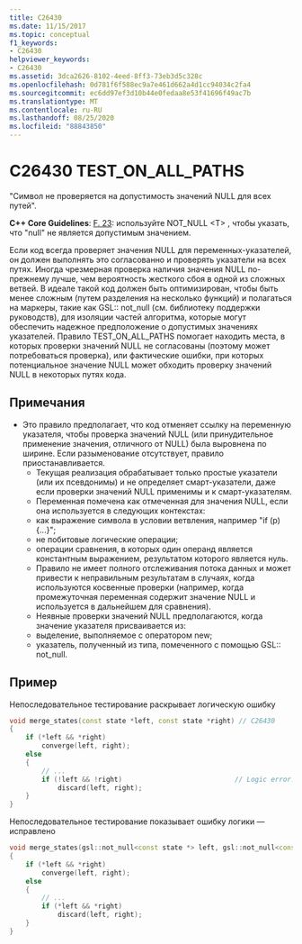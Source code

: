 ```yaml
---
title: C26430
ms.date: 11/15/2017
ms.topic: conceptual
f1_keywords:
- C26430
helpviewer_keywords:
- C26430
ms.assetid: 3dca2626-8102-4eed-8ff3-73eb3d5c328c
ms.openlocfilehash: 0d781f6f588ec9a7e461d662a4d1cc94034c2fa4
ms.sourcegitcommit: ec6dd97ef3d10b44e0fedaa8e53f41696f49ac7b
ms.translationtype: MT
ms.contentlocale: ru-RU
ms.lasthandoff: 08/25/2020
ms.locfileid: "88843850"
---
```

# <a name="c26430-test_on_all_paths"></a>C26430 TEST_ON_ALL_PATHS

"Символ не проверяется на допустимость значений NULL для всех путей".

**C++ Core Guidelines**: [F. 23](https://github.com/isocpp/CppCoreGuidelines/blob/master/CppCoreGuidelines.md#f23-use-a-not_nullt-to-indicate-that-null-is-not-a-valid-value): используйте NOT_NULL \<T> , чтобы указать, что "null" не является допустимым значением.

Если код всегда проверяет значения NULL для переменных-указателей, он должен выполнять это согласованно и проверять указатели на всех путях. Иногда чрезмерная проверка наличия значения NULL по-прежнему лучше, чем вероятность жесткого сбоя в одной из сложных ветвей. В идеале такой код должен быть оптимизирован, чтобы быть менее сложным (путем разделения на несколько функций) и полагаться на маркеры, такие как GSL:: not_null (см. библиотеку поддержки руководств), для изоляции частей алгоритма, которые могут обеспечить надежное предположение о допустимых значениях указателей. Правило TEST_ON_ALL_PATHS помогает находить места, в которых проверки значений NULL не согласованы (поэтому может потребоваться проверка), или фактические ошибки, при которых потенциальное значение NULL может обходить проверку значений NULL в некоторых путях кода.

## <a name="remarks"></a>Примечания

- Это правило предполагает, что код отменяет ссылку на переменную указателя, чтобы проверка значений NULL (или принудительное применение значения, отличного от NULL) была выровнена по ширине. Если разыменование отсутствует, правило приостанавливается.
  - Текущая реализация обрабатывает только простые указатели (или их псевдонимы) и не определяет смарт-указатели, даже если проверки значений NULL применимы и к смарт-указателям.
  - Переменная помечена как отмеченная для значения NULL, если она используется в следующих контекстах:
  - как выражение символа в условии ветвления, например "if (p) {...}";
  - не побитовые логические операции;
  - операции сравнения, в которых один операнд является константным выражением, результатом которого является нуль.
  - Правило не имеет полного отслеживания потока данных и может привести к неправильным результатам в случаях, когда используются косвенные проверки (например, когда промежуточная переменная содержит значение NULL и используется в дальнейшем для сравнения).
  - Неявные проверки значений NULL предполагаются, когда значение указателя присваивается из:
  - выделение, выполняемое с оператором new;
  - указатель, полученный из типа, помеченного с помощью GSL:: not_null.

## <a name="example"></a>Пример

Непоследовательное тестирование раскрывает логическую ошибку

```cpp
void merge_states(const state *left, const state *right) // C26430
{
    if (*left && *right)
        converge(left, right);
    else
    {
        // ...
        if (!left && !right)                            // Logic error!
            discard(left, right);
    }
}
```

Непоследовательное тестирование показывает ошибку логики — исправлено

```cpp
void merge_states(gsl::not_null<const state *> left, gsl::not_null<const state *> right)
{
    if (*left && *right)
        converge(left, right);
    else
    {
        // ...
        if (*left && *right)
            discard(left, right);
    }
}
```

